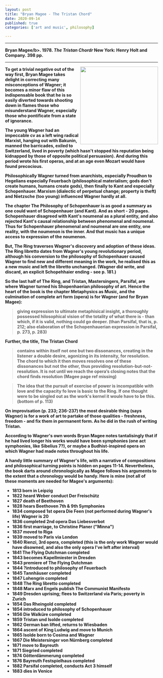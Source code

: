 ```yaml
---
layout: post
title: "Bryan Magee - The Tristan Chord"
date: 2020-09-14
published: true
categories: ['art and music', philosophy]

---
```



***
<b>Bryan Magee/b>. 1978. _The Tristan Chordr_  New York: Henry Holt and Company. 398 pp.

***

<img align="right" src="https://images.macmillan.com/folio-assets/macmillan_us_frontbookcovers_350W/9780805071894.jpg"  width="256"  alt="">

To get a trivial negative out of the way first, Bryan Magee takes delight in correcting many misconceptions of Wagner; it becomes a minor flaw of this indispensable book that he is so easily diverted towards shooting down in flames those who misunderstand Wagner, especially those who pontificate from a state of ignorance.  

The young Wagner had an impeccable cv as a left wing radical Marxist, hanging out with Bakunin, manned the barricades, exiled to Switzerland, lived in poverty (which hasn't stopped his reputation being kidnapped by those of opposite political persuasion).  And during this period wrote his first operas, and at an age even Mozart would have found precocious.   

Philosophically Wagner turned from anarchists, especially Proudhon to Hegelians especially Feuerbach (philosophical materialism; gods don't create humans, humans create gods), then finally to Kant and especially Schopenhauer. Marxism (dialectic of perpetual change; property is theft) and Nietzsche (too young) influenced Wagner hardly at all.  

The chapter The Philosophy of Schopenhauer is as good a summary as one could want of Schopenhauer (and Kant). And as short - 20 pages.  Schopenhauer disagreed with Kant's noumenal as a plural entity, and also rejected Kant's causal relationship between phenomenal and noumenal.  Thus for Schopenhauer phenomenal and noumenal are one entity, one reality, with the noumenon is the inner.  And that music has a unique access to expression of the noumenon.

But, The Ring traverses Wagner's discovery and adoption of these ideas. The Ring libretto dates from Wagner's young revolutionary period, although his conversion to the philosophy of Schopenhauer caused Wagner to find new and different meaning in  the work, he realised this as a new music and left the libretto unchanged.  (Wagner did write, and discard, an explicit Schopehhaier ending - see p. 181.) 

So the last half of The Ring, and Tristan, Mastersingers, Parsifal, are where Wagner turned his Shopenhaerian philosophy of art.  Hence the heart of the book is the chapter Metaphysics as Music, and the culmination of complete art form (opera) is for Wagner (and for Bryan Magee):

> giving expression to ultimate metaphisical insight, a thoroughly possessed hilosophical vision of the totality of what there is - than which, if it is valid, nothing could go deeper. (than Parsifal, that is, p. 212; also elaboration of the Schopenhauerian expression in Parsifal, p. 273, p. 283) 

Further, the title, The Tristan Chord 

> contains within itself not one but two dissonances, creating in the listener a double desire, agonizing in its intensity, for resolution. The chord to which it then moves resolves one of these dissonances but not the other, thus providing resolution-but-not-resolution. It is not until we reach the opera’s closing notes that the chord finds resolution (Magee page ref missing)

> The idea that the pursuit of exercise of power is incompatible with love and the capacity fo love is basic to the Ring.  If one thought were to be singled out as the work's kernel it woule have to be this.  (bottom of p. 113)   

On improvisation (p. 233; 236-237) the most desirable thing (says Wagner) is for a work of art to partake of those qualities - freshness, freedom - and fix them in permanent form.  As he did in the rush of writing Tristan.

According to Wagner's own words Bryan Magee notes tantalisingly that if he had lived longer his works would have been symphonies (one act symphonies, like Sibelius 7?), or maybe a Budhist-inspired opera on which Wagner had made notes throughout his life.

A handy little summary of Wagner's life, with a narrative of compositions and philosophical turning points is hidden on pages 11-14.  Nevertheless, the book darts around chronologically as Magee follows his arguments to the extent that a chronology would be handy.  Here is mine (not all of these moments are needed for Magee's arguments): 

- 1813 born in Leipzig
- 1822 heard Weber conduct Der Freischütz
- 1827 death of Beethoven
- 1828 hears Beethoven 7th & 9th Symphonies
- 1834 composed 1st opera Die Feen (not performed during Wagner's life) Wagner is 20
- 1836 completed 2nd opera Das Liebesverbot 
- 1836 first marriage, to Christine Planer ("Minna")
- 1837 moved to Riga
- 1839 moved to Paris via London
- 1840 Rienzi, 3rd opera, completed (this is the only work Wagner would have disowned, and also the only opera I've left after interval)
- 1841 The Flying Dutchman completed
- 1843 becomes Kapellmiester in Dresden
- 1843 premiere of The Flying Dutchman
- 1844 ?introduced to philosophy of Feuerbach
- 1845 Tannhäuser completed
- 1847 Lohengrin completed
- 1848 The Ring libretto completed
- 1848 Marx and Engels publish The Communist Manifesto
- 1849 Dresden uprising; flees to Switzerland via Paris; poverty in Zurich
- 1854 Das Rheingold completed 
- 1854 introduced to philosophy of Schopenhauer
- 1856 Die Walküre completed
- 1859 Tristan und Isolde completed
- 1862 German ban lifted, returns to Wiesbaden
- 1864 ascent of King Ludwig and move to Munich
- 1865 Isolde born to Cosima and Wagner
- 1867 Die Meistersinger von Nürnberg completed
- 1871 move to Bayreuth
- 1871 Siegried completed
- 1874 Götterdämmerung completed
- 1876 Bayreuth Festspielhaus completed
- 1882 Parsifal completed, conducts Act 3 himself
- 1883 dies in Venice


